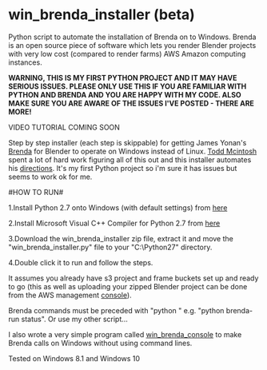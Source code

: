# win_brenda_installer (beta)
Python script to automate the installation of Brenda on to Windows. Brenda is an open source piece of software which lets you render Blender projects with very low cost (compared to render farms) AWS Amazon computing instances.


**WARNING, THIS IS MY FIRST PYTHON PROJECT AND IT MAY HAVE SERIOUS ISSUES. PLEASE ONLY USE THIS IF YOU ARE FAMILIAR WITH PYTHON AND BRENDA AND YOU ARE HAPPY WITH MY CODE. ALSO MAKE SURE YOU ARE AWARE OF THE ISSUES I'VE POSTED - THERE ARE MORE!**

VIDEO TUTORIAL COMING SOON

Step by step installer (each step is skippable) for getting James Yonan's [Brenda](https://github.com/jamesyonan/brenda) for Blender to operate on Windows instead of Linux. [Todd Mcintosh](https://www.blendernetwork.org/todd-mcintosh) spent a lot of hard work figuring all of this out and this installer automates his [directions](http://brendapro.com/forum/viewtopic.php?f=0&t=76&sid=e6bc8c5335e35bab0605da5a5a6f9965). It's my first Python project so i'm sure it has issues but seems to work ok for me.
 
#HOW TO RUN#

1.Install Python 2.7 onto Windows (with default settings) from [here](https://www.python.org/downloads/)

2.Install Microsoft Visual C++ Compiler for Python 2.7 from [here](https://www.microsoft.com/en-gb/download/details.aspx?id=44266)

3.Download the win_brenda_installer zip file, extract it and move the "win_brenda_installer.py" file to your "C:\Python27" directory. 

4.Double click it to run and follow the steps.

It assumes you already have s3 project and frame buckets set up and ready to go (this as well as uploading your zipped Blender project can be done from the AWS management [console](https://aws.amazon.com/)). 

Brenda commands must be preceded with "python " e.g. "python brenda-run status". Or use my other script...

I also wrote a very simple program called [win_brenda_console](https://github.com/rider-rebooted/win_brenda_console) to make Brenda calls on Windows without using command lines.

Tested on Windows 8.1 and Windows 10
